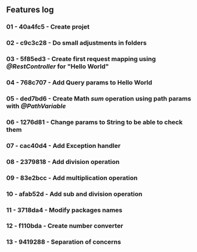 ## Features log

### 01 - 40a4fc5 - Create projet
### 02 - c9c3c28 - Do small adjustments in folders
### 03 - 5f85ed3 - Create first request mapping using *@RestController* for "Hello World"
### 04 - 768c707 - Add Query params to Hello World
### 05 - ded7bd6 - Create Math *sum* operation using path params with *@PathVariable*
### 06 - 1276d81 - Change params to String to be able to check them
### 07 - cac40d4 - Add Exception handler
### 08 - 2379818 - Add division operation
### 09 - 83e2bcc - Add multiplication operation
### 10 - afab52d - Add sub and division operation
### 11 - 3718da4 - Modify packages names
### 12 - f110bda - Create number converter
### 13 - 9419288 - Separation of concerns